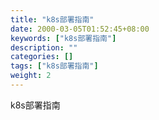 ```yaml
---
title: "k8s部署指南"
date: 2000-03-05T01:52:45+08:00
keywords: ["k8s部署指南"]
description: ""
categories: []
tags: ["k8s部署指南"]
weight: 2
---
```

k8s部署指南
